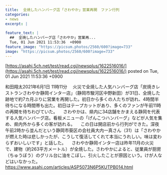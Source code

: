 ```yaml
---
title:  全焼したハンバーグ店「さわやか」営業再開　ファン行列  
categories:
- news
excerpt: |
  
feature_text: |
  ##  全焼したハンバーグ店「さわやか」営業再...
  Tue, 01 Jun 2021 11:53:36  +0900
feature_image: "https://picsum.photos/2560/600?image=733"
image: "https://picsum.photos/2560/600?image=733"
---
```


[https://asahi.5ch.net/test/read.cgi/newsplus/1622516016/](https://asahi.5ch.net/test/read.cgi/newsplus/1622516016/)
posted on Tue, 01 Jun 2021 11:53:36  +0900

<!--more-->

和田翔太2021年6月1日 11時11分 　火災で全焼した人気ハンバーグ店「炭焼きレストランさわやか静岡インター店」（静岡市駿河区中野新田）が31日、全焼した跡地で約7カ月ぶりに営業を再開した。初日から多くの人たちが訪れ、4時間半待ちになる時間帯も出た。初日はテープカットがあり、多くのファンが午前11時の再開を待ちわびていた。 　さわやかは、県内に34店舗をかまえる静岡を代表する人気ハンバーグ店。看板メニューの「げんこつハンバーグ」などが人気を集め、県内外から多くの客が訪れる。 　この日は開店前から行列ができた。深夜午前2時から並んだという静岡市葵区の会社員大内一真さん（31）は「さわやかが燃えた時は悲しかったが、こうして復活してくれて本当にうれしい。味は変わらずおいしいです」と話した。 　さわやか静岡インター店は昨年11月の火災で、建物（約263平方メートル）が全焼した。さわやかによると、従業員が厨房（ちゅうぼう）のグリル台に油をこぼし、引火したことが原因という。けが人などはいなかった。 https://www.asahi.com/articles/ASP5073N6P5KUTPB014.html
